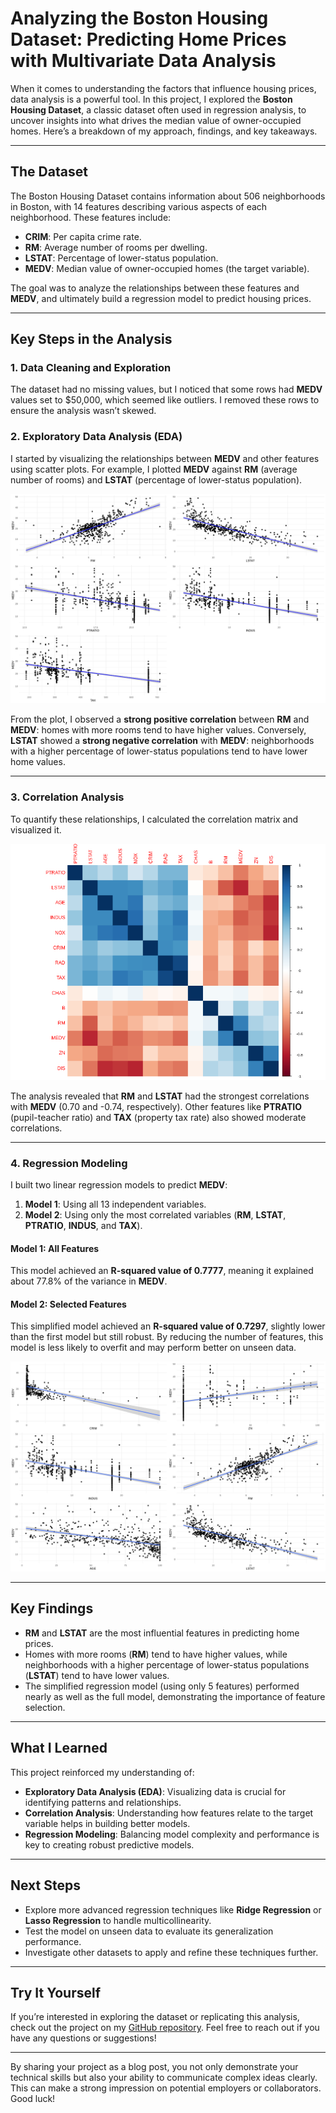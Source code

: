 # **Analyzing the Boston Housing Dataset: Predicting Home Prices with Multivariate Data Analysis**

When it comes to understanding the factors that influence housing prices, data analysis is a powerful tool. 
In this project, I explored the **Boston Housing Dataset**, a classic dataset often used in regression analysis, 
to uncover insights into what drives the median value of owner-occupied homes. Here’s a breakdown of my approach, findings, and key takeaways.

---

## **The Dataset**
The Boston Housing Dataset contains information about 506 neighborhoods in Boston, with 14 features describing various aspects of each neighborhood. These features include:
- **CRIM**: Per capita crime rate.
- **RM**: Average number of rooms per dwelling.
- **LSTAT**: Percentage of lower-status population.
- **MEDV**: Median value of owner-occupied homes (the target variable).

The goal was to analyze the relationships between these features and **MEDV**, and ultimately build a regression model to predict housing prices.

---

## **Key Steps in the Analysis**

### **1. Data Cleaning and Exploration**
The dataset had no missing values, but I noticed that some rows had **MEDV** values set to $50,000, which seemed like outliers. 
I removed these rows to ensure the analysis wasn’t skewed.

### **2. Exploratory Data Analysis (EDA)**
I started by visualizing the relationships between **MEDV** and other features using scatter plots. 
For example, I plotted **MEDV** against **RM** (average number of rooms) and **LSTAT** (percentage of lower-status population).


![Significant Scatter Plots](https://raw.githubusercontent.com/boakyejeff/Multivariate-Data-Analysis-Project-/images/significant_scatter_plots.png)

From the plot, I observed a **strong positive correlation** between **RM** and **MEDV**: homes with more rooms tend to have higher values. Conversely, **LSTAT** showed a **strong negative correlation** with **MEDV**: neighborhoods with a higher percentage of lower-status populations tend to have lower home values.

---

### **3. Correlation Analysis**
To quantify these relationships, I calculated the correlation matrix and visualized it.


![Correlation Matrix](https://raw.githubusercontent.com/boakyejeff/Multivariate-Data-Analysis-Project-/images/correlation_matrix.png)

The analysis revealed that **RM** and **LSTAT** had the strongest correlations with **MEDV** (0.70 and -0.74, respectively). Other features like **PTRATIO** (pupil-teacher ratio) and **TAX** (property tax rate) also showed moderate correlations.

---

### **4. Regression Modeling**
I built two linear regression models to predict **MEDV**:
1. **Model 1**: Using all 13 independent variables.
2. **Model 2**: Using only the most correlated variables (**RM**, **LSTAT**, **PTRATIO**, **INDUS**, and **TAX**).

#### **Model 1: All Features**
This model achieved an **R-squared value of 0.7777**, meaning it explained about 77.8% of the variance in **MEDV**.

#### **Model 2: Selected Features**
This simplified model achieved an **R-squared value of 0.7297**, slightly lower than the first model but still robust. 
By reducing the number of features, this model is less likely to overfit and may perform better on unseen data.


![Scatter Plots](https://raw.githubusercontent.com/boakyejeff/Multivariate-Data-Analysis-Project-/images/scatter_plots.png)

---

## **Key Findings**
- **RM** and **LSTAT** are the most influential features in predicting home prices.
- Homes with more rooms (**RM**) tend to have higher values, while neighborhoods with a higher percentage of lower-status populations (**LSTAT**) tend to have lower values.
- The simplified regression model (using only 5 features) performed nearly as well as the full model, demonstrating the importance of feature selection.

---

## **What I Learned**
This project reinforced my understanding of:
- **Exploratory Data Analysis (EDA)**: Visualizing data is crucial for identifying patterns and relationships.
- **Correlation Analysis**: Understanding how features relate to the target variable helps in building better models.
- **Regression Modeling**: Balancing model complexity and performance is key to creating robust predictive models.

---

## **Next Steps**
- Explore more advanced regression techniques like **Ridge Regression** or **Lasso Regression** to handle multicollinearity.
- Test the model on unseen data to evaluate its generalization performance.
- Investigate other datasets to apply and refine these techniques further.

---

## **Try It Yourself**
If you’re interested in exploring the dataset or replicating this analysis, check out the project on my [GitHub repository](https://github.com/boakyejeff/Multivariate-Data-Analysis-Project-). Feel free to reach out if you have any questions or suggestions!

---

By sharing your project as a blog post, you not only demonstrate your technical skills but also your ability to communicate complex ideas clearly. This can make a strong impression on potential employers or collaborators. Good luck!
